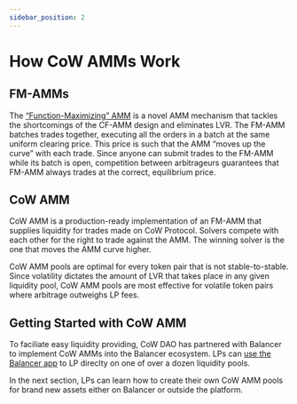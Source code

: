 ```yaml
---
sidebar_position: 2
---
```


# How CoW AMMs Work

## FM-AMMs

The [“Function-Maximizing” AMM](https://arxiv.org/abs/2307.02074) is a novel AMM mechanism that tackles the shortcomings of the CF-AMM design and eliminates LVR. The FM-AMM batches trades together, executing all the orders in a batch at the same uniform clearing price. This price is such that the AMM “moves up the curve” with each trade. Since anyone can submit trades to the FM-AMM while its batch is open, competition between arbitrageurs guarantees that FM-AMM always trades at the correct, equilibrium price.

## CoW AMM

CoW AMM is a production-ready implementation of an FM-AMM that supplies liquidity for trades made on CoW Protocol. Solvers compete with each other for the right to trade against the AMM. The winning solver is the one that moves the AMM curve higher.

CoW AMM pools are optimal for every token pair that is not stable-to-stable. Since volatility dictates the amount of LVR that takes place in any given liquidity pool, CoW AMM pools are most effective for volatile token pairs where arbitrage outweighs LP fees.

## Getting Started with CoW AMM

To faciliate easy liquidity providing, CoW DAO has partnered with Balancer to implement CoW AMMs into the Balancer ecosystem. LPs can [use the Balancer app](https://balancer.fi/pools/cow) to LP direclty on one of over a dozen liquidity pools. 

In the next section, LPs can learn how to create their own CoW AMM pools for brand new assets either on Balancer or outside the platform. 
